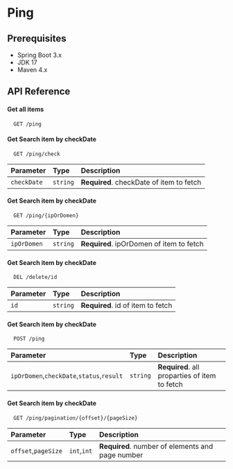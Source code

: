 # Ping

## Prerequisites

- Spring Boot 3.x
- JDK 17
- Maven 4.x

## API Reference

#### Get all items

```http
  GET /ping
```

#### Get Search item by checkDate

```http
  GET /ping/check
```

| Parameter | Type     | Description                       |
| :-------- | :------- | :-------------------------------- |
| `checkDate`      | `string` | **Required**. checkDate of item to fetch |

#### Get Search item by checkDate

```http
  GET /ping/{ipOrDomen}
```

| Parameter | Type     | Description                       |
| :-------- | :------- | :-------------------------------- |
| `ipOrDomen`      | `string` | **Required**. ipOrDomen of item to fetch |

#### Get Search item by checkDate

```http
  DEL /delete/id
```

| Parameter | Type     | Description                       |
| :-------- | :------- | :-------------------------------- |
| `id`      | `string` | **Required**. id of item to fetch |

#### Get Search item by checkDate

```http
  POST /ping
```

| Parameter | Type     | Description                       |
| :-------- | :------- | :-------------------------------- |
| `ipOrDomen`,`checkDate`,`status`,`result`      | `string` | **Required**. all proparties of item to fetch |

#### Get Search item by checkDate

```http
  GET /ping/pagination/{offset}/{pageSize}
```

| Parameter | Type     | Description                       |
| :-------- | :------- | :-------------------------------- |
| `offset`,`pageSize`      | `int`,`int` | **Required**. number of elements and page number |





